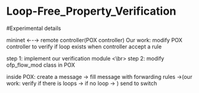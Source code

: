 # Loop-Free_Property_Verification
#Experimental details

mininet ←-→  remote controller(POX controller)
Our work: modify POX controller to verify if loop exists when controller accept a rule

step 1: implement our verification module
<\br>
step 2: modify ofp_flow_mod class in POX

inside POX:
create a message → fill message with forwarding rules →(our work: verify if there is loops → if no loop → ) send to switch

